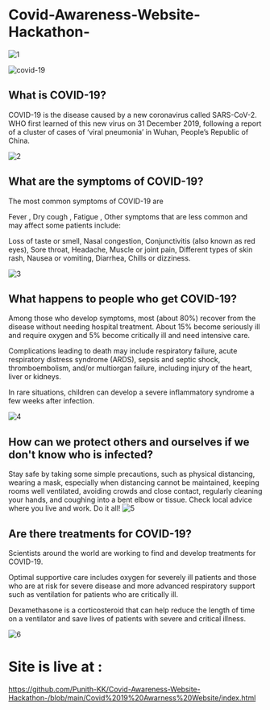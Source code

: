 # Covid-Awareness-Website-Hackathon-

![1](https://user-images.githubusercontent.com/118302022/221340733-3ca8f47c-5060-4db2-b69e-89bb0a4b6f01.png)

![covid-19](https://user-images.githubusercontent.com/118302022/221340767-3b0d28eb-f438-4a9e-a7f3-ba8c31dbd46f.jpg)

## What is COVID-19?

COVID-19 is the disease caused by a new coronavirus called SARS-CoV-2.  
WHO first learned of this new virus on 31 December 2019, following a report of a 
cluster of cases of ‘viral pneumonia’ in Wuhan, People’s Republic of China.

![2](https://user-images.githubusercontent.com/118302022/221340790-d591c1e4-a853-4b4b-b4d2-3534d6c9f1a3.png)

## What are the symptoms of COVID-19?
The most common symptoms of COVID-19 are

Fever , 
Dry cough , 
Fatigue , 
Other symptoms that are less common and may affect some patients include:

Loss of taste or smell, 
Nasal congestion, 
Conjunctivitis (also known as red eyes), 
Sore throat, 
Headache, 
Muscle or joint pain, 
Different types of skin rash, 
Nausea or vomiting, 
Diarrhea, 
Chills or dizziness. 

![3](https://user-images.githubusercontent.com/118302022/221340834-d7652e78-8476-44cf-9d38-7f722263274f.png)

## What happens to people who get COVID-19?
Among those who develop symptoms, most (about 80%) recover from the disease without needing hospital treatment.
About 15% become seriously ill and require oxygen and 5% become critically ill and need intensive care.

Complications leading to death may include respiratory failure, acute respiratory distress syndrome (ARDS), 
sepsis and septic shock, thromboembolism, and/or multiorgan failure, including injury of the heart, liver or kidneys.

In rare situations, children can develop a severe inflammatory syndrome a few weeks after infection. 

![4](https://user-images.githubusercontent.com/118302022/221340851-64d8238e-ef09-4a7d-a34b-bf727ddc6993.png)

## How can we protect others and ourselves if we don't know who is infected?

Stay safe by taking some simple precautions, such as physical distancing, wearing a mask, 
especially when distancing cannot be maintained, keeping rooms well ventilated, 
avoiding crowds and close contact, regularly cleaning your hands, and coughing into a bent elbow or tissue. 
Check local advice where you live and work. Do it all!
![5](https://user-images.githubusercontent.com/118302022/221340870-eb0b9a90-b3f6-44ee-8d27-ee928fc55d7f.png)

## Are there treatments for COVID-19?
Scientists around the world are working to find and develop treatments for COVID-19.

Optimal supportive care includes oxygen for severely ill patients and those who are 
at risk for severe disease and more advanced respiratory support such as 
ventilation for patients who are critically ill.

Dexamethasone is a corticosteroid that can help reduce the length of time on a ventilator and save lives of patients with severe and critical illness.

![6](https://user-images.githubusercontent.com/118302022/221340881-10d73f8d-ef45-4872-bd72-1a2ed10f8258.png)



# Site is live at :
https://github.com/Punith-KK/Covid-Awareness-Website-Hackathon-/blob/main/Covid%2019%20Awarness%20Website/index.html

